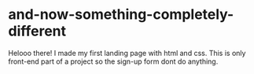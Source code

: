 # and-now-something-completely-different
Helooo there!
I made my first landing page with html and css. 
This is only front-end part of a project so the sign-up form dont do anything.
